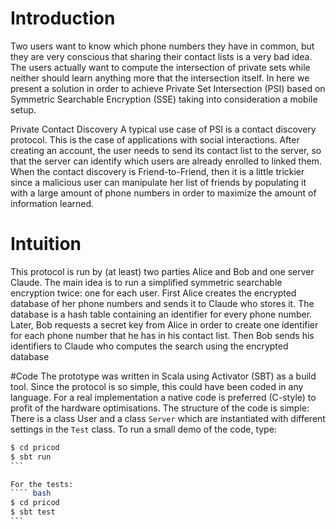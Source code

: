 # Introduction

Two users want to know which phone numbers they have in common, 
but they are very conscious that sharing their contact lists is a
very bad idea. The users actually want to compute the intersection of
private sets while neither should learn anything more that the intersection 
itself. In here we present a solution in order to achieve Private Set Intersection
(PSI) based on Symmetric Searchable Encryption (SSE) taking into consideration a mobile setup.

Private Contact Discovery A typical use case of PSI is a contact discovery
protocol. This is the case of applications with social interactions. After
creating an account, the user needs to send its contact list to the server, so
that the server can identify which users are already enrolled to linked them.
When the contact discovery is Friend-to-Friend, then it is a little trickier
since a malicious user can manipulate her list of friends by populating it
with a large amount of phone numbers in order to maximize the amount of
information learned.

# Intuition
This protocol is run by (at least) two parties Alice and Bob and
one server Claude. The main idea is to run a simplified symmetric searchable 
encryption twice: one for each user. First Alice creates the encrypted
database of her phone numbers and sends it to Claude who stores it. The
database is a hash table containing an identifier for every phone number.
Later, Bob requests a secret key from Alice in order to create one identifier
 for each phone number that he has in his contact list. Then Bob sends his
identifiers to Claude who computes the search using the encrypted database

#Code
The prototype was written in Scala using Activator (SBT) as a build
tool. Since the protocol is so simple, this could have been coded in any
language. For a real implementation a native code is preferred (C-style) to
profit of the hardware optimisations. The structure of the code is simple:
There is a class User and a class `Server` which are instantiated with different
settings in the `Test` class.
To run a small demo of the code, type:

```` bash
$ cd pricod
$ sbt run
```

For the tests:
```` bash
$ cd pricod
$ sbt test
```
